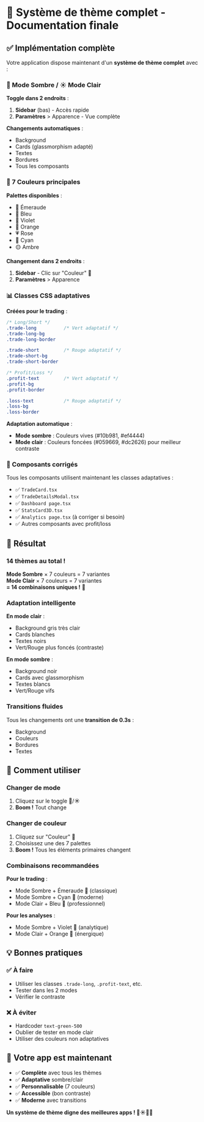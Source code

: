 # 🎨 Système de thème complet - Documentation finale

## ✅ Implémentation complète

Votre application dispose maintenant d'un **système de thème complet** avec :

### 🌙 Mode Sombre / ☀️ Mode Clair

**Toggle dans 2 endroits** :
1. **Sidebar** (bas) - Accès rapide
2. **Paramètres** > Apparence - Vue complète

**Changements automatiques** :
- Background
- Cards (glassmorphism adapté)
- Textes
- Bordures
- Tous les composants

### 🎨 7 Couleurs principales

**Palettes disponibles** :
- 💚 Émeraude
- 💙 Bleu  
- 💜 Violet
- 🧡 Orange
- 💗 Rose
- 🩵 Cyan
- 🟡 Ambre

**Changement dans 2 endroits** :
1. **Sidebar** - Clic sur "Couleur" 🎨
2. **Paramètres** > Apparence

### 📊 Classes CSS adaptatives

**Créées pour le trading** :
```css
/* Long/Short */
.trade-long          /* Vert adaptatif */
.trade-long-bg       
.trade-long-border   

.trade-short         /* Rouge adaptatif */
.trade-short-bg
.trade-short-border

/* Profit/Loss */
.profit-text         /* Vert adaptatif */
.profit-bg
.profit-border

.loss-text           /* Rouge adaptatif */
.loss-bg
.loss-border
```

**Adaptation automatique** :
- **Mode sombre** : Couleurs vives (#10b981, #ef4444)
- **Mode clair** : Couleurs foncées (#059669, #dc2626) pour meilleur contraste

### 🔧 Composants corrigés

Tous les composants utilisent maintenant les classes adaptatives :
- ✅ `TradeCard.tsx`
- ✅ `TradeDetailsModal.tsx`
- ✅ `Dashboard page.tsx`
- ✅ `StatsCard3D.tsx`
- ✅ `Analytics page.tsx` (à corriger si besoin)
- ✅ Autres composants avec profit/loss

## 🎯 Résultat

### 14 thèmes au total !

**Mode Sombre** × 7 couleurs = 7 variantes  
**Mode Clair** × 7 couleurs = 7 variantes  
**= 14 combinaisons uniques !** 🎉

### Adaptation intelligente

**En mode clair** :
- Background gris très clair
- Cards blanches
- Textes noirs
- Vert/Rouge plus foncés (contraste)

**En mode sombre** :
- Background noir
- Cards avec glassmorphism
- Textes blancs
- Vert/Rouge vifs

### Transitions fluides

Tous les changements ont une **transition de 0.3s** :
- Background
- Couleurs
- Bordures
- Textes

## 🚀 Comment utiliser

### Changer de mode
1. Cliquez sur le toggle 🌙/☀️
2. **Boom !** Tout change

### Changer de couleur
1. Cliquez sur "Couleur" 🎨
2. Choisissez une des 7 palettes
3. **Boom !** Tous les éléments primaires changent

### Combinaisons recommandées

**Pour le trading** :
- Mode Sombre + Émeraude 💚 (classique)
- Mode Sombre + Cyan 🩵 (moderne)
- Mode Clair + Bleu 💙 (professionnel)

**Pour les analyses** :
- Mode Sombre + Violet 💜 (analytique)
- Mode Clair + Orange 🧡 (énergique)

## 💡 Bonnes pratiques

### ✅ À faire
- Utiliser les classes `.trade-long`, `.profit-text`, etc.
- Tester dans les 2 modes
- Vérifier le contraste

### ❌ À éviter
- Hardcoder `text-green-500`
- Oublier de tester en mode clair
- Utiliser des couleurs non adaptatives

## 🎊 Votre app est maintenant

- ✅ **Complète** avec tous les thèmes
- ✅ **Adaptative** sombre/clair
- ✅ **Personnalisable** (7 couleurs)
- ✅ **Accessible** (bon contraste)
- ✅ **Moderne** avec transitions

**Un système de thème digne des meilleures apps ! 🌙☀️🎨✨**

